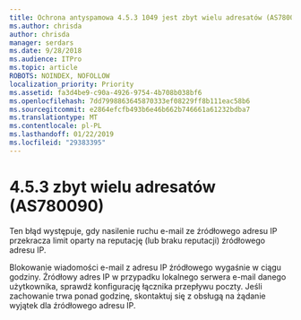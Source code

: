 ```yaml
---
title: Ochrona antyspamowa 4.5.3 1049 jest zbyt wielu adresatów (AS780090)
ms.author: chrisda
author: chrisda
manager: serdars
ms.date: 9/28/2018
ms.audience: ITPro
ms.topic: article
ROBOTS: NOINDEX, NOFOLLOW
localization_priority: Priority
ms.assetid: fa3d4be9-c90a-4926-9754-4b708b038bf6
ms.openlocfilehash: 7dd7998863645870333ef08229ff8b111eac58b6
ms.sourcegitcommit: e2864efcfb493b6e46b662b746661a61232bdba7
ms.translationtype: MT
ms.contentlocale: pl-PL
ms.lasthandoff: 01/22/2019
ms.locfileid: "29383395"
---
```

# <a name="453-too-many-recipients-as780090"></a>4.5.3 zbyt wielu adresatów (AS780090)

Ten błąd występuje, gdy nasilenie ruchu e-mail ze źródłowego adresu IP przekracza limit oparty na reputację (lub braku reputacji) źródłowego adresu IP.
  
Blokowanie wiadomości e-mail z adresu IP źródłowego wygaśnie w ciągu godziny. Źródłowy adres IP w przypadku lokalnego serwera e-mail danego użytkownika, sprawdź konfigurację łącznika przepływu poczty. Jeśli zachowanie trwa ponad godzinę, skontaktuj się z obsługą na żądanie wyjątek dla źródłowego adresu IP.
  

